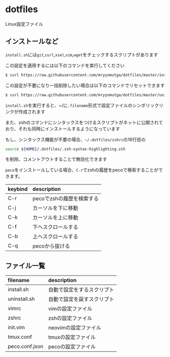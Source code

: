 # dotfiles

Linux設定ファイル

## インストールなど

`install.sh`には`git`,`curl`,`xsel`,`vim`,`wget`をチェックするスクリプトがあります

この設定を適用するには以下のコマンドを実行してください

```bash
$ curl https://raw.githubusercontent.com/mryyomutga/dotfiles/master/install.sh | sh
```

この設定が不要になり一括削除したい場合は以下のコマンドでリセットできます

```bash
$ curl https://raw.githubusercontent.com/mryyomutga/dotfiles/master/uninstall.sh | sh
```

`install.sh`を実行すると、\~/に`.filename`形式で設定ファイルのシンボリックリンクが作成されます

また、zshのコマンドにシンタックスをつけるスクリプトがネットに公開されており、それも同時にインストールするようになっています

もし、シンタックス機能が不要の場合、`~/.dotfiles/zshrc`の16行目の

```sh
source ${HOME}/.dotfiles/.zsh-syntax-highlighting.zsh
```

を削除、コメントアウトすることで無効化できます

`peco`をインストールしている場合、`C-r`でzshの履歴をpecoで検索することができます。

|keybind|description|
|:---|:---|
|C-r|pecoでzshの履歴を検索する|
|C-j|カーソルを下に移動|
|C-k|カーソルを上に移動|
|C-f|下へスクロールする|
|C-b|上へスクロールする|
|C-q|pecoから抜ける|

## ファイル一覧

|filename|description|
|:---|:---|
|install.sh|自動で設定をするスクリプト|
|uninstall.sh|自動で設定を戻すスクリプト|
|vimrc|vimの設定ファイル|
|zshrc|zshの設定ファイル|
|init.vim|neovimの設定ファイル|
|tmux.conf|tmuxの設定ファイル|
|peco.conf.json|pecoの設定ファイル|
